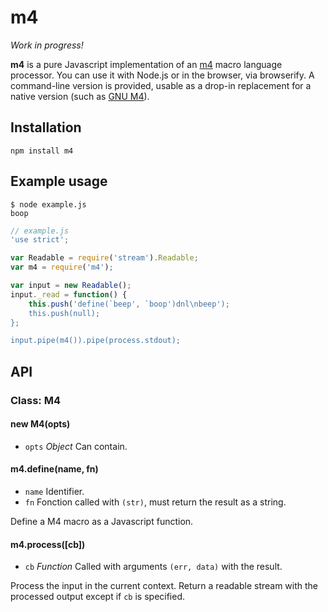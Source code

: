 # m4

*Work in progress!*

**m4** is a pure Javascript implementation of an
[m4](http://mbreen.com/m4.html) macro language processor. You can use it
with Node.js or in the browser, via browserify. A command-line version is
provided, usable as a drop-in replacement for a native version
(such as [GNU M4](http://www.gnu.org/software/m4/)).

## Installation

    npm install m4

## Example usage

```
$ node example.js
boop
```

```js
// example.js
'use strict';

var Readable = require('stream').Readable;
var m4 = require('m4');

var input = new Readable();
input._read = function() {
    this.push('define(`beep', `boop')dnl\nbeep');
    this.push(null);
};

input.pipe(m4()).pipe(process.stdout);
```

## API

### Class: M4

#### new M4(opts)

  * `opts` *Object* Can contain.

#### m4.define(name, fn)

  * `name` Identifier.
  * `fn` Fonction called with `(str)`, must return the result as a string.

Define a M4 macro as a Javascript function.

#### m4.process([cb])

  * `cb` *Function* Called with arguments `(err, data)` with the result.

Process the input in the current context. Return a readable stream with the
processed output except if `cb` is specified.
